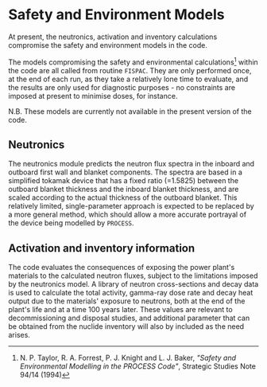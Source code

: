 # Safety and Environment Models

At present, the neutronics, activation and inventory calculations compromise the safety and environment models in the code.

The models compromising the safety and environmental calculations[^1] within the code are all called from routine `FISPAC`. They are only performed once, at the end of each run, as they take a relatively lone time to evaluate, and the results are only used for diagnostic purposes - no constraints are imposed at present to minimise doses, for instance.

N.B. These models are currently not available in the present version of the code.

## Neutronics

The neutronics module predicts the neutron flux spectra in the inboard and outboard first wall and blanket components. The spectra are based in a simplified tokamak device that has a fixed ratio (=1.5825) between the outboard blanket thickness and the inboard blanket thickness, and are scaled according to the actual thickness of the outboard blanket. This relatively limited, single-parameter approach is expected to be replaced by a more general method, which should allow a more accurate portrayal of the device being modelled by `PROCESS`.

## Activation and inventory information

The code evaluates the consequences of exposing the power plant's materials to the calculated neutron fluxes, subject to the limitations imposed by the neutronics model. A library of neutron cross-sections and decay data is used to calculate the total activity, gamma-ray dose rate and decay heat output due to the materials' exposure to neutrons, both at the end of the plant's life and at a time 100 years later. These values are relevant to decommissioning and disposal studies, and additional parameter that can be obtained from the nuclide inventory will also by included as the need arises.

[^1]: N. P. Taylor, R. A. Forrest, P. J. Knight and L. J. Baker, *"Safety and Environmental Modelling in the PROCESS Code"*, Strategic Studies Note 94/14 (1994)